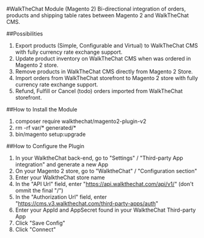 #WalkTheChat Module (Magento 2)
Bi-directional integration of orders, products and shipping table rates between Magento 2 and WalkTheChat CMS. 

##Possibilities
1. Export products (Simple, Configurable and Virtual) to WalkTheChat CMS with fully currency rate exchange support.
2. Update product inventory on WalkTheChat CMS when was ordered in Magento 2 store.
3. Remove products in WalkTheChat CMS directly from Magento 2 Store.
4. Import orders from WalkTheChat storefront to Magento 2 store with fully currency rate exchange support.
5. Refund, Fulfill or Cancel (todo) orders imported from WalkTheChat storefront.

##How to Install the Module
1. composer require walkthechat/magento2-plugin-v2
2. rm -rf var/* generated/*
3. bin/magento setup:upgrade

##How to Configure the Plugin
1. In your WalktheChat back-end, go to "Settings" / "Third-party App integration" and generate a new App
2. On your Magento 2 store, go to "WalktheChat" / "Configuration section"
3. Enter your WalktheChat store name
4. In the "API Url" field, enter "https://api.walkthechat.com/api/v1/" (don't ommit the final "/")
5. In the "Authorization Url" field, enter "https://cms.v3.walkthechat.com/third-party-apps/auth"
6. Enter your AppId and AppSecret found in your WalktheChat Third-party App
7. Click "Save Config"
8. Click "Connect"
